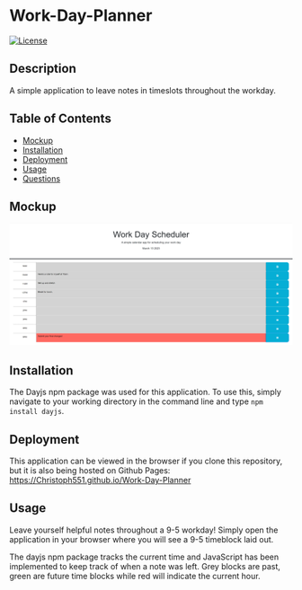 # Work-Day-Planner

  [![License](https://img.shields.io/badge/License-Apache_2.0-blue.svg)](https://opensource.org/licenses/Apache-2.0)

## Description 

A simple application to leave notes in timeslots throughout the workday.

## Table of Contents

 - [Mockup](#Mockup)
 - [Installation](#Installation)
 - [Deployment](#Deployment)
 - [Usage](#Usage)
 - [Questions](#Questions)

## Mockup

![A Screenshot of the deployed site](./Assets/Screenshot.PNG)

## Installation

The Dayjs npm package was used for this application.
To use this, simply navigate to your working directory in the command line and type `npm install dayjs`.

## Deployment 

This application can be viewed in the browser if you clone this repository, but it is also being hosted on Github Pages: https://Christoph551.github.io/Work-Day-Planner

## Usage 

Leave yourself helpful notes throughout a 9-5 workday! Simply open the application in your browser where you will see a 9-5 timeblock laid out. 

The dayjs npm package tracks the current time and JavaScript has been implemented to keep track of when a note was left. Grey blocks are past, green are future time blocks while red will indicate the current hour.